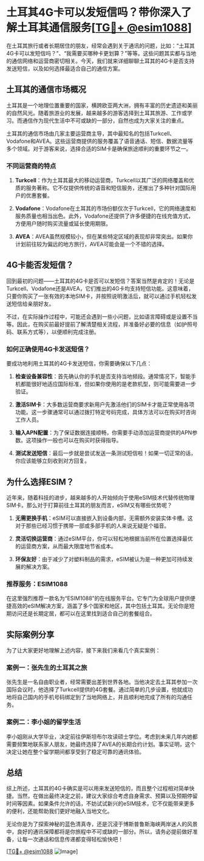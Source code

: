 # 土耳其4G卡可以发短信吗？带你深入了解土耳其通信服务[[TG💪+ @esim1088](https://t.me/s/esim1088)]

在土耳其旅行或者长期居住的朋友，经常会遇到关于通讯的问题，比如：“土耳其4G卡可以发短信吗？”、“我需要买哪种卡更划算？”等等。这些问题其实都与当地的通信网络和运营商密切相关。今天，我们就来详细聊聊土耳其的4G卡是否支持发送短信，以及如何选择最适合自己的通信方案。

## 土耳其的通信市场概况

土耳其是一个地理位置重要的国家，横跨欧亚两大洲，拥有丰富的历史遗迹和美丽的自然风光。随着旅游业的发展，越来越多的游客选择到土耳其旅游、工作或学习。而通信作为现代生活中不可或缺的一部分，自然也成为大家关注的重点。

土耳其的通信市场由几家主要运营商主导，其中最知名的包括Turkcell、Vodafone和AVEA。这些运营商提供的服务覆盖了语音通话、短信、数据流量等多个领域。对于游客来说，选择合适的SIM卡是确保旅途顺利的重要环节之一。

### 不同运营商的特点

1. **Turkcell**：作为土耳其最大的移动运营商，Turkcell以其广泛的网络覆盖和优质的服务著称。它不仅提供传统的语音和短信服务，还推出了多种针对国际用户的优惠套餐。
   
2. **Vodafone**：Vodafone在土耳其的市场份额仅次于Turkcell，它的网络速度和服务质量也相当出色。此外，Vodafone还提供了许多便捷的在线充值方式，方便用户随时购买流量或延长使用期限。

3. **AVEA**：AVEA虽然规模较小，但在某些特定区域的表现却非常突出。如果你计划前往较为偏远的地方旅行，AVEA可能会是一个不错的选择。

## 4G卡能否发短信？

回到最初的问题——土耳其的4G卡是否可以发短信？答案当然是肯定的！无论是Turkcell、Vodafone还是AVEA，它们推出的4G卡均支持短信功能。这意味着，只要你购买了一张有效的本地SIM卡，并按照说明激活后，就可以通过手机轻松发送短信给亲朋好友。

不过，在实际操作过程中，可能还会遇到一些小问题，比如语言障碍或是设置不当等。因此，在购买前最好提前了解清楚相关流程，并准备好必要的信息（如护照号码、联系方式等），以便顺利完成注册。

### 如何正确使用4G卡发送短信？

要成功地利用土耳其的4G卡发送短信，你需要确保以下几点：

1. **检查设备兼容性**：首先确认你的手机是否支持当地频段。通常情况下，智能手机都能很好地适应国际标准，但如果你使用的是老款机型，则可能需要进一步验证。

2. **激活SIM卡**：大多数运营商要求新用户先激活他们的SIM卡才能正常使用各项功能。这一步骤通常可以通过拨打特定号码完成，具体方法可以在购买时咨询工作人员。

3. **输入APN配置**：为了保证数据连接顺畅，你需要手动添加运营商提供的APN参数。这项操作一般也可以在购买时获得指导。

4. **测试发送短信**：最后一步就是尝试发送一条测试短信啦！如果一切正常的话，你应该能够立刻收到对方回复。

## 为什么选择ESIM？

近年来，随着科技的进步，越来越多的人开始倾向于使用eSIM技术代替传统物理SIM卡。那么对于打算前往土耳其的朋友而言，eSIM又有哪些优势呢？

1. **无需更换手机**：eSIM可以直接嵌入到设备内部，无需额外安装实体卡槽。这对于那些已经习惯于携带一部或多部手机的人来说无疑是个福音。

2. **灵活切换运营商**：通过eSIM平台，你可以轻松地根据当前所在位置选择最优的运营商方案，从而最大限度地节省成本。

3. **环保友好**：由于减少了对塑料制品的需求，eSIM被认为是一种更加可持续发展的解决方案。

### 推荐服务：ESIM1088

在这里强烈推荐一款名为“ESIM1088”的在线服务平台。它专门为全球用户提供便捷高效的eSIM解决方案，涵盖了多个国家和地区，其中包括土耳其。无论你是短期访问还是长期定居，都可以在这里找到适合自己的套餐组合。

## 实际案例分享

为了让大家更好地理解上述内容，接下来我们来看几个真实案例：

### 案例一：张先生的土耳其之旅

张先生是一名自由职业者，经常需要出差到世界各地。当他决定去土耳其参加一次国际会议时，他选择了Turkcell提供的4G套餐。通过简单的几步设置，他就成功地将自己国内的手机号码绑定到了当地网络上，并且顺利地完成了所有的沟通任务。

### 案例二：李小姐的留学生活

李小姐刚从大学毕业，决定前往伊斯坦布尔攻读硕士学位。考虑到未来几年内她都需要频繁地联系家人朋友，她最终选择了AVEA的长期合约计划。事实证明，这个决定让她在整个留学期间都享受到了稳定可靠的通讯体验。

## 总结

综上所述，土耳其的4G卡确实是可以用来发送短信的，而且整个过程相对简单快捷。当然，在做出最终决定之前，建议大家综合考虑自身需求、预算以及预期停留时间等因素。如果条件允许的话，不妨试试新兴的eSIM技术，它不仅能带来更多的便利，还能帮助我们更好地融入当地文化。

无论你是为了探索神秘的蓝色清真寺，还是沉浸于博斯普鲁斯海峡两岸迷人的风景中，良好的通讯保障都将是你旅程中不可或缺的一部分。所以，请务必提前做好准备，让每一次通话和信息传递都变得轻松愉快吧！

[[TG💪+ @esim1088](https://t.me/s/esim1088) ![Image](https://i.postimg.cc/4NQfJmqS/Snipaste-2025-05-13-00-14-12.png)]
